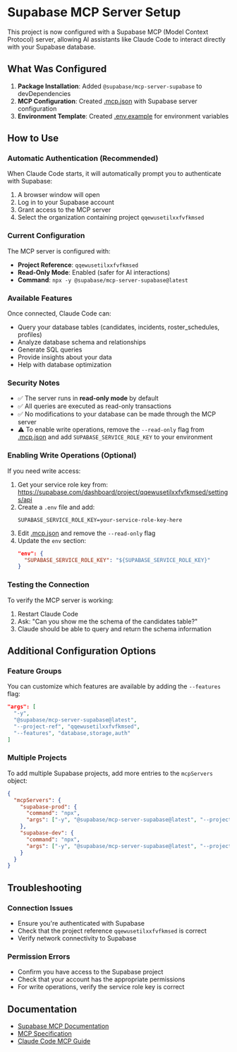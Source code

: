 # Supabase MCP Server Setup

This project is now configured with a Supabase MCP (Model Context Protocol) server, allowing AI assistants like Claude Code to interact directly with your Supabase database.

## What Was Configured

1. **Package Installation**: Added `@supabase/mcp-server-supabase` to devDependencies
2. **MCP Configuration**: Created [.mcp.json](.mcp.json) with Supabase server configuration
3. **Environment Template**: Created [.env.example](.env.example) for environment variables

## How to Use

### Automatic Authentication (Recommended)

When Claude Code starts, it will automatically prompt you to authenticate with Supabase:
1. A browser window will open
2. Log in to your Supabase account
3. Grant access to the MCP server
4. Select the organization containing project `qqewusetilxxfvfkmsed`

### Current Configuration

The MCP server is configured with:
- **Project Reference**: `qqewusetilxxfvfkmsed`
- **Read-Only Mode**: Enabled (safer for AI interactions)
- **Command**: `npx -y @supabase/mcp-server-supabase@latest`

### Available Features

Once connected, Claude Code can:
- Query your database tables (candidates, incidents, roster_schedules, profiles)
- Analyze database schema and relationships
- Generate SQL queries
- Provide insights about your data
- Help with database optimization

### Security Notes

- ✅ The server runs in **read-only mode** by default
- ✅ All queries are executed as read-only transactions
- ✅ No modifications to your database can be made through the MCP server
- ⚠️ To enable write operations, remove the `--read-only` flag from [.mcp.json](.mcp.json) and add `SUPABASE_SERVICE_ROLE_KEY` to your environment

### Enabling Write Operations (Optional)

If you need write access:

1. Get your service role key from: https://supabase.com/dashboard/project/qqewusetilxxfvfkmsed/settings/api
2. Create a `.env` file and add:
   ```
   SUPABASE_SERVICE_ROLE_KEY=your-service-role-key-here
   ```
3. Edit [.mcp.json](.mcp.json) and remove the `--read-only` flag
4. Update the `env` section:
   ```json
   "env": {
     "SUPABASE_SERVICE_ROLE_KEY": "${SUPABASE_SERVICE_ROLE_KEY}"
   }
   ```

### Testing the Connection

To verify the MCP server is working:
1. Restart Claude Code
2. Ask: "Can you show me the schema of the candidates table?"
3. Claude should be able to query and return the schema information

## Additional Configuration Options

### Feature Groups

You can customize which features are available by adding the `--features` flag:

```json
"args": [
  "-y",
  "@supabase/mcp-server-supabase@latest",
  "--project-ref", "qqewusetilxxfvfkmsed",
  "--features", "database,storage,auth"
]
```

### Multiple Projects

To add multiple Supabase projects, add more entries to the `mcpServers` object:

```json
{
  "mcpServers": {
    "supabase-prod": {
      "command": "npx",
      "args": ["-y", "@supabase/mcp-server-supabase@latest", "--project-ref", "project-1"]
    },
    "supabase-dev": {
      "command": "npx",
      "args": ["-y", "@supabase/mcp-server-supabase@latest", "--project-ref", "project-2"]
    }
  }
}
```

## Troubleshooting

### Connection Issues

- Ensure you're authenticated with Supabase
- Check that the project reference `qqewusetilxxfvfkmsed` is correct
- Verify network connectivity to Supabase

### Permission Errors

- Confirm you have access to the Supabase project
- Check that your account has the appropriate permissions
- For write operations, verify the service role key is correct

## Documentation

- [Supabase MCP Documentation](https://supabase.com/docs/guides/getting-started/mcp)
- [MCP Specification](https://modelcontextprotocol.io/)
- [Claude Code MCP Guide](https://docs.claude.com/en/docs/claude-code/mcp)
